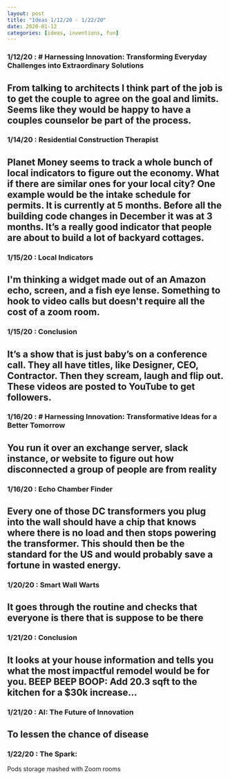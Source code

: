 ```yaml
---
layout: post
title: "Ideas 1/12/20 - 1/22/20"
date: 2020-01-12
categories: [ideas, inventions, fun]
---
```




### 1/12/20 : # Harnessing Innovation: Transforming Everyday Challenges into Extraordinary Solutions
From talking to architects I think part of the job is to get the couple to agree on the goal and limits. Seems like they would be happy to have a couples counselor be part of the process.
---

### 1/14/20 : Residential Construction Therapist
Planet Money seems to track a whole bunch of local indicators to figure out the economy. What if there are similar ones for your local city? One example would be the intake schedule for permits. It is currently at 5 months. Before all the building code changes in December it was at 3 months. It’s a really good indicator that people are about to build a lot of backyard cottages.
---

### 1/15/20 : Local Indicators
I'm thinking a widget made out of an Amazon echo, screen, and a fish eye lense. Something to hook to video calls but doesn't require all the cost of a zoom room.
---

### 1/15/20 : Conclusion
It’s a show that is just baby’s on a conference call. They all have titles, like Designer, CEO, Contractor. Then they scream, laugh and flip out. These videos are posted to YouTube to get followers.
---

### 1/16/20 : # Harnessing Innovation: Transformative Ideas for a Better Tomorrow
You run it over an exchange server, slack instance, or website to figure out how disconnected a group of people are from reality
---

### 1/16/20 : Echo Chamber Finder
Every one of those DC transformers you plug into the wall should have a chip that knows where there is no load and then stops powering the transformer. This should then be the standard for the US and would probably save a fortune in wasted energy.
---

### 1/20/20 : Smart Wall Warts
It goes through the routine and checks that everyone is there that is suppose to be there
---

### 1/21/20 : Conclusion
It looks at your house information and tells you what the most impactful remodel would be for you. BEEP BEEP BOOP: Add 20.3 sqft to the kitchen for a $30k increase…
---

### 1/21/20 : AI: The Future of Innovation
To lessen the chance of disease
---

### 1/22/20 : The Spark:
Pods storage mashed with Zoom rooms
